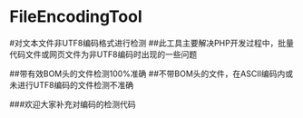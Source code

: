 # FileEncodingTool
#对文本文件非UTF8编码格式进行检测
##此工具主要解决PHP开发过程中，批量代码文件或网页文件为非UTF8编码时出现的一些问题

##带有效BOM头的文件检测100%准确
##不带BOM头的文件，在ASCII编码内或未进行UTF8编码的文件检测不准确

###欢迎大家补充对编码的检测代码